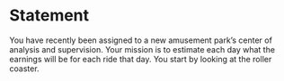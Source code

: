 # Statement

You have recently been assigned to a new amusement park’s center of analysis and supervision. Your mission is to estimate each day what the earnings will be for each ride that day. You start by looking at the roller coaster.